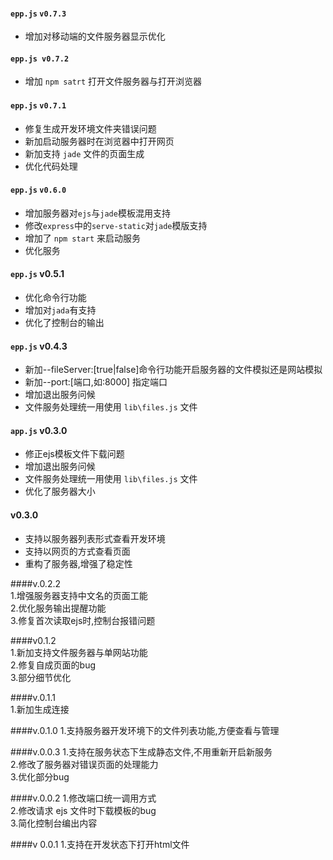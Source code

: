 #### `epp.js` `v0.7.3`
* 增加对移动端的文件服务器显示优化


#### `epp.js v0.7.2`
* 增加 `npm satrt` 打开文件服务器与打开浏览器  

#### `epp.js` `v0.7.1`
* 修复生成开发环境文件夹错误问题  
* 新加启动服务器时在浏览器中打开网页  
* 新加支持 `jade` 文件的页面生成  
* 优化代码处理  

#### `epp.js` `v0.6.0`
* 增加服务器对`ejs`与`jade`模板混用支持
* 修改`express`中的`serve-static`对`jade`模版支持
* 增加了 `npm start` 来启动服务    
* 优化服务 

#### `epp.js` v0.5.1

* 优化命令行功能
* 增加对`jada`有支持
* 优化了控制台的输出


#### `epp.js` v0.4.3

* 新加--fileServer:[true|false]命令行功能开启服务器的文件模拟还是网站模拟
* 新加--port:[端口,如:8000] 指定端口
* 增加退出服务问候  
* 文件服务处理统一用使用 `lib\files.js` 文件 

#### `app.js` v0.3.0 
* 修正ejs模板文件下载问题
* 增加退出服务问候  
* 文件服务处理统一用使用 `lib\files.js` 文件  
* 优化了服务器大小   

#### v0.3.0
* 支持以服务器列表形式查看开发环境  
* 支持以网页的方式查看页面  
* 重构了服务器,增强了稳定性  

####v.0.2.2  
1.增强服务器支持中文名的页面工能  
2.优化服务输出提醒功能  
3.修复首次读取ejs时,控制台报错问题  

####v0.1.2  
1.新加支持文件服务器与单网站功能  
2.修复自成页面的bug  
3.部分细节优化  

####v.0.1.1  
1.新加生成连接  

####v.0.1.0
1.支持服务器开发环境下的文件列表功能,方便查看与管理

####v.0.0.3
1.支持在服务状态下生成静态文件,不用重新开启新服务  
2.修改了服务器对错误页面的处理能力  
3.优化部分bug  

####v.0.0.2
1.修改端口统一调用方式  
2.修改请求 ejs 文件时下载模板的bug  
3.简化控制台编出内容  

####v 0.0.1
1.支持在开发状态下打开html文件  